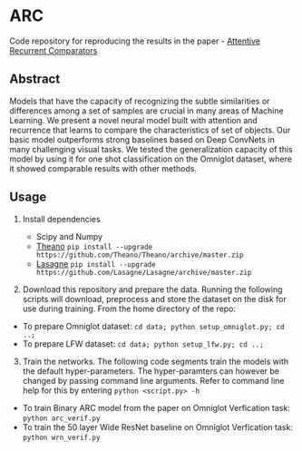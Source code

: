 # ARC
Code repository for reproducing the results in the paper - [Attentive Recurrent Comparators](http://openreview.net/forum?id=BJjn-Yixl "Paper on OpenReview")

## Abstract
Models that have the capacity of recognizing the subtle similarities or differences among a set of samples are crucial in many areas of Machine Learning. We present a novel neural model built with attention and recurrence that learns to compare the characteristics of set of objects. Our basic model outperforms strong baselines based on Deep ConvNets in many challenging visual tasks. We tested the generalization capacity of this model by using it for one shot classification on the Omniglot dataset, where it showed comparable results with other methods.

## Usage
1. Install dependencies
    * Scipy and Numpy
    * [Theano](http://deeplearning.net/software/theano/) `pip install --upgrade https://github.com/Theano/Theano/archive/master.zip`
    * [Lasagne](http://lasagne.readthedocs.io/en/latest/index.html) `pip install --upgrade https://github.com/Lasagne/Lasagne/archive/master.zip`

2. Download this repository and prepare the data. Running the following scripts will download, preprocess and store the dataset on the disk for use during training. From the home directory of the repo:
  * To prepare Omniglot dataset: `cd data; python setup_omniglot.py; cd ..;`
  * To prepare LFW dataset: `cd data; python setup_lfw.py; cd ..;`

3. Train the networks. The following code segments train the models with the default hyper-parameters. The hyper-paramters can however be changed by passing command line arguments. Refer to command line help for this by entering `python <script.py> -h`
  * To train Binary ARC model from the paper on Omniglot Verfication task: `python arc_verif.py`
  * To train the 50 layer Wide ResNet baseline on Omniglot Verfication task: `python wrn_verif.py`
